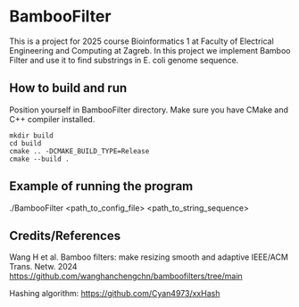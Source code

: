 # BambooFilter
This is a project for 2025 course Bioinformatics 1 at Faculty of Electrical Engineering and Computing at Zagreb.
In this project we implement Bamboo Filter and use it to find substrings in E. coli genome sequence.

## How to build and run
Position yourself in BambooFilter directory. Make sure you have CMake and C++ compiler installed.
```
mkdir build
cd build
cmake .. -DCMAKE_BUILD_TYPE=Release
cmake --build .
```
## Example of running the program
./BambooFilter <path_to_config_file> <path_to_string_sequence>

## Credits/References
Wang H et al. Bamboo filters: make resizing smooth and adaptive IEEE/ACM Trans. Netw. 2024
https://github.com/wanghanchengchn/bamboofilters/tree/main

Hashing algorithm:
https://github.com/Cyan4973/xxHash
